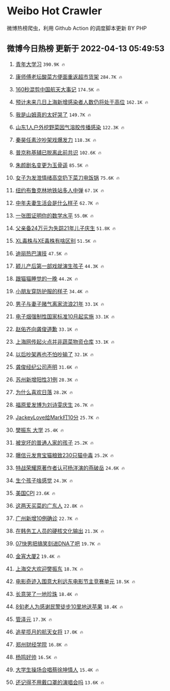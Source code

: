 # Weibo Hot Crawler 



微博热榜爬虫，利用 Github Action 的调度脚本更新 BY PHP 


## 微博今日热榜 更新于 2022-04-13 05:49:53 
1. [青年大学习](https://s.weibo.com/weibo?q=%E9%9D%92%E5%B9%B4%E5%A4%A7%E5%AD%A6%E4%B9%A0&Refer=top) `390.9K 🔥` 

1. [康师傅老坛酸菜方便面重返超市货架](https://s.weibo.com/weibo?q=%23%E5%BA%B7%E5%B8%88%E5%82%85%E8%80%81%E5%9D%9B%E9%85%B8%E8%8F%9C%E6%96%B9%E4%BE%BF%E9%9D%A2%E9%87%8D%E8%BF%94%E8%B6%85%E5%B8%82%E8%B4%A7%E6%9E%B6%23&Refer=top) `284.7K 🔥` 

1. [160秒混剪中国航天大事记](https://s.weibo.com/weibo?q=%23160%E7%A7%92%E6%B7%B7%E5%89%AA%E4%B8%AD%E5%9B%BD%E8%88%AA%E5%A4%A9%E5%A4%A7%E4%BA%8B%E8%AE%B0%23&Refer=top) `174.5K 🔥` 

1. [预计未来几日上海新增感染者人数仍将处于高位](https://s.weibo.com/weibo?q=%23%E9%A2%84%E8%AE%A1%E6%9C%AA%E6%9D%A5%E5%87%A0%E6%97%A5%E4%B8%8A%E6%B5%B7%E6%96%B0%E5%A2%9E%E6%84%9F%E6%9F%93%E8%80%85%E4%BA%BA%E6%95%B0%E4%BB%8D%E5%B0%86%E5%A4%84%E4%BA%8E%E9%AB%98%E4%BD%8D%23&Refer=top) `162.1K 🔥` 

1. [我是山姆真的太好哭了](https://s.weibo.com/weibo?q=%23%E6%88%91%E6%98%AF%E5%B1%B1%E5%A7%86%E7%9C%9F%E7%9A%84%E5%A4%AA%E5%A5%BD%E5%93%AD%E4%BA%86%23&Refer=top) `149.7K 🔥` 

1. [山东1人户外挖野菜因气溶胶传播感染](https://s.weibo.com/weibo?q=%23%E5%B1%B1%E4%B8%9C1%E4%BA%BA%E6%88%B7%E5%A4%96%E6%8C%96%E9%87%8E%E8%8F%9C%E5%9B%A0%E6%B0%94%E6%BA%B6%E8%83%B6%E4%BC%A0%E6%92%AD%E6%84%9F%E6%9F%93%23&Refer=top) `122.3K 🔥` 

1. [秦昊任素汐吵架戏爆发力](https://s.weibo.com/weibo?q=%23%E7%A7%A6%E6%98%8A%E4%BB%BB%E7%B4%A0%E6%B1%90%E5%90%B5%E6%9E%B6%E6%88%8F%E7%88%86%E5%8F%91%E5%8A%9B%23&Refer=top) `118.3K 🔥` 

1. [普京称基辅已脱离此前共识](https://s.weibo.com/weibo?q=%23%E6%99%AE%E4%BA%AC%E7%A7%B0%E5%9F%BA%E8%BE%85%E5%B7%B2%E8%84%B1%E7%A6%BB%E6%AD%A4%E5%89%8D%E5%85%B1%E8%AF%86%23&Refer=top) `102.6K 🔥` 

1. [朱颜剧名变更为玉骨遥](https://s.weibo.com/weibo?q=%23%E6%9C%B1%E9%A2%9C%E5%89%A7%E5%90%8D%E5%8F%98%E6%9B%B4%E4%B8%BA%E7%8E%89%E9%AA%A8%E9%81%A5%23&Refer=top) `85.5K 🔥` 

1. [女子为发泄情绪高空扔下菜刀电饭锅](https://s.weibo.com/weibo?q=%23%E5%A5%B3%E5%AD%90%E4%B8%BA%E5%8F%91%E6%B3%84%E6%83%85%E7%BB%AA%E9%AB%98%E7%A9%BA%E6%89%94%E4%B8%8B%E8%8F%9C%E5%88%80%E7%94%B5%E9%A5%AD%E9%94%85%23&Refer=top) `75.6K 🔥` 

1. [纽约布鲁克林地铁站多人中弹](https://s.weibo.com/weibo?q=%23%E7%BA%BD%E7%BA%A6%E5%B8%83%E9%B2%81%E5%85%8B%E6%9E%97%E5%9C%B0%E9%93%81%E7%AB%99%E5%A4%9A%E4%BA%BA%E4%B8%AD%E5%BC%B9%23&Refer=top) `67.1K 🔥` 

1. [中年夫妻生活会是什么样子](https://s.weibo.com/weibo?q=%23%E4%B8%AD%E5%B9%B4%E5%A4%AB%E5%A6%BB%E7%94%9F%E6%B4%BB%E4%BC%9A%E6%98%AF%E4%BB%80%E4%B9%88%E6%A0%B7%E5%AD%90%23&Refer=top) `62.7K 🔥` 

1. [一张图证明你的数学水平](https://s.weibo.com/weibo?q=%23%E4%B8%80%E5%BC%A0%E5%9B%BE%E8%AF%81%E6%98%8E%E4%BD%A0%E7%9A%84%E6%95%B0%E5%AD%A6%E6%B0%B4%E5%B9%B3%23&Refer=top) `55.0K 🔥` 

1. [父亲备24万元为失踪21年儿子庆生](https://s.weibo.com/weibo?q=%23%E7%88%B6%E4%BA%B2%E5%A4%8724%E4%B8%87%E5%85%83%E4%B8%BA%E5%A4%B1%E8%B8%AA21%E5%B9%B4%E5%84%BF%E5%AD%90%E5%BA%86%E7%94%9F%23&Refer=top) `51.8K 🔥` 

1. [XL毒株与XE毒株有啥区别](https://s.weibo.com/weibo?q=%23XL%E6%AF%92%E6%A0%AA%E4%B8%8EXE%E6%AF%92%E6%A0%AA%E6%9C%89%E5%95%A5%E5%8C%BA%E5%88%AB%23&Refer=top) `51.5K 🔥` 

1. [迪丽热巴演技](https://s.weibo.com/weibo?q=%23%E8%BF%AA%E4%B8%BD%E7%83%AD%E5%B7%B4%E6%BC%94%E6%8A%80%23&Refer=top) `47.5K 🔥` 

1. [颖儿产后第一部戏就演生孩子](https://s.weibo.com/weibo?q=%23%E9%A2%96%E5%84%BF%E4%BA%A7%E5%90%8E%E7%AC%AC%E4%B8%80%E9%83%A8%E6%88%8F%E5%B0%B1%E6%BC%94%E7%94%9F%E5%AD%A9%E5%AD%90%23&Refer=top) `44.3K 🔥` 

1. [跟猫猫睡觉的一晚](https://s.weibo.com/weibo?q=%23%E8%B7%9F%E7%8C%AB%E7%8C%AB%E7%9D%A1%E8%A7%89%E7%9A%84%E4%B8%80%E6%99%9A%23&Refer=top) `44.2K 🔥` 

1. [小朋友穿防护服的样子](https://s.weibo.com/weibo?q=%23%E5%B0%8F%E6%9C%8B%E5%8F%8B%E7%A9%BF%E9%98%B2%E6%8A%A4%E6%9C%8D%E7%9A%84%E6%A0%B7%E5%AD%90%23&Refer=top) `34.4K 🔥` 

1. [男子与妻子赌气离家流浪21年](https://s.weibo.com/weibo?q=%23%E7%94%B7%E5%AD%90%E4%B8%8E%E5%A6%BB%E5%AD%90%E8%B5%8C%E6%B0%94%E7%A6%BB%E5%AE%B6%E6%B5%81%E6%B5%AA21%E5%B9%B4%23&Refer=top) `33.1K 🔥` 

1. [电子烟强制性国家标准10月起实施](https://s.weibo.com/weibo?q=%23%E7%94%B5%E5%AD%90%E7%83%9F%E5%BC%BA%E5%88%B6%E6%80%A7%E5%9B%BD%E5%AE%B6%E6%A0%87%E5%87%8610%E6%9C%88%E8%B5%B7%E5%AE%9E%E6%96%BD%23&Refer=top) `33.1K 🔥` 

1. [赵佑齐向龚俊道歉](https://s.weibo.com/weibo?q=%23%E8%B5%B5%E4%BD%91%E9%BD%90%E5%90%91%E9%BE%9A%E4%BF%8A%E9%81%93%E6%AD%89%23&Refer=top) `33.1K 🔥` 

1. [上海网传起火点并非蔬菜物资仓库](https://s.weibo.com/weibo?q=%23%E4%B8%8A%E6%B5%B7%E7%BD%91%E4%BC%A0%E8%B5%B7%E7%81%AB%E7%82%B9%E5%B9%B6%E9%9D%9E%E8%94%AC%E8%8F%9C%E7%89%A9%E8%B5%84%E4%BB%93%E5%BA%93%23&Refer=top) `33.1K 🔥` 

1. [以后吵架再也不怕吵输了](https://s.weibo.com/weibo?q=%23%E4%BB%A5%E5%90%8E%E5%90%B5%E6%9E%B6%E5%86%8D%E4%B9%9F%E4%B8%8D%E6%80%95%E5%90%B5%E8%BE%93%E4%BA%86%23&Refer=top) `32.1K 🔥` 

1. [龚俊经纪公司声明](https://s.weibo.com/weibo?q=%23%E9%BE%9A%E4%BF%8A%E7%BB%8F%E7%BA%AA%E5%85%AC%E5%8F%B8%E5%A3%B0%E6%98%8E%23&Refer=top) `31.6K 🔥` 

1. [苏州新增阳性31例](https://s.weibo.com/weibo?q=%23%E8%8B%8F%E5%B7%9E%E6%96%B0%E5%A2%9E%E9%98%B3%E6%80%A731%E4%BE%8B%23&Refer=top) `28.3K 🔥` 

1. [为什么喜欢日落](https://s.weibo.com/weibo?q=%23%E4%B8%BA%E4%BB%80%E4%B9%88%E5%96%9C%E6%AC%A2%E6%97%A5%E8%90%BD%23&Refer=top) `28.2K 🔥` 

1. [福原爱发博为刘诗雯庆生](https://s.weibo.com/weibo?q=%23%E7%A6%8F%E5%8E%9F%E7%88%B1%E5%8F%91%E5%8D%9A%E4%B8%BA%E5%88%98%E8%AF%97%E9%9B%AF%E5%BA%86%E7%94%9F%23&Refer=top) `26.7K 🔥` 

1. [JackeyLove给Mark打10分](https://s.weibo.com/weibo?q=%23JackeyLove%E7%BB%99Mark%E6%89%9310%E5%88%86%23&Refer=top) `25.7K 🔥` 

1. [樊振东 大学](https://s.weibo.com/weibo?q=%E6%A8%8A%E6%8C%AF%E4%B8%9C%20%E5%A4%A7%E5%AD%A6&Refer=top) `25.4K 🔥` 

1. [被宠坏的普通人家的孩子](https://s.weibo.com/weibo?q=%23%E8%A2%AB%E5%AE%A0%E5%9D%8F%E7%9A%84%E6%99%AE%E9%80%9A%E4%BA%BA%E5%AE%B6%E7%9A%84%E5%AD%A9%E5%AD%90%23&Refer=top) `25.2K 🔥` 

1. [曝信元发育宝猫粮致230只猫中毒](https://s.weibo.com/weibo?q=%23%E6%9B%9D%E4%BF%A1%E5%85%83%E5%8F%91%E8%82%B2%E5%AE%9D%E7%8C%AB%E7%B2%AE%E8%87%B4230%E5%8F%AA%E7%8C%AB%E4%B8%AD%E6%AF%92%23&Refer=top) `25.2K 🔥` 

1. [特战荣耀原著作者认可杨洋演的燕破岳](https://s.weibo.com/weibo?q=%23%E7%89%B9%E6%88%98%E8%8D%A3%E8%80%80%E5%8E%9F%E8%91%97%E4%BD%9C%E8%80%85%E8%AE%A4%E5%8F%AF%E6%9D%A8%E6%B4%8B%E6%BC%94%E7%9A%84%E7%87%95%E7%A0%B4%E5%B2%B3%23&Refer=top) `24.6K 🔥` 

1. [生个孩子啥感觉](https://s.weibo.com/weibo?q=%23%E7%94%9F%E4%B8%AA%E5%AD%A9%E5%AD%90%E5%95%A5%E6%84%9F%E8%A7%89%23&Refer=top) `24.3K 🔥` 

1. [美国CPI](https://s.weibo.com/weibo?q=%E7%BE%8E%E5%9B%BDCPI&Refer=top) `23.6K 🔥` 

1. [这两天买菜的广东人](https://s.weibo.com/weibo?q=%E8%BF%99%E4%B8%A4%E5%A4%A9%E4%B9%B0%E8%8F%9C%E7%9A%84%E5%B9%BF%E4%B8%9C%E4%BA%BA&Refer=top) `22.8K 🔥` 

1. [广州新增10例确诊](https://s.weibo.com/weibo?q=%23%E5%B9%BF%E5%B7%9E%E6%96%B0%E5%A2%9E10%E4%BE%8B%E7%A1%AE%E8%AF%8A%23&Refer=top) `22.7K 🔥` 

1. [在韩务工人员的硬核文化输出](https://s.weibo.com/weibo?q=%23%E5%9C%A8%E9%9F%A9%E5%8A%A1%E5%B7%A5%E4%BA%BA%E5%91%98%E7%9A%84%E7%A1%AC%E6%A0%B8%E6%96%87%E5%8C%96%E8%BE%93%E5%87%BA%23&Refer=top) `21.3K 🔥` 

1. [07快男把搞笑刻进DNA了吧](https://s.weibo.com/weibo?q=%2307%E5%BF%AB%E7%94%B7%E6%8A%8A%E6%90%9E%E7%AC%91%E5%88%BB%E8%BF%9BDNA%E4%BA%86%E5%90%A7%23&Refer=top) `19.7K 🔥` 

1. [金宵大厦2](https://s.weibo.com/weibo?q=%E9%87%91%E5%AE%B5%E5%A4%A7%E5%8E%A62&Refer=top) `19.4K 🔥` 

1. [上海交大欢迎樊振东](https://s.weibo.com/weibo?q=%23%E4%B8%8A%E6%B5%B7%E4%BA%A4%E5%A4%A7%E6%AC%A2%E8%BF%8E%E6%A8%8A%E6%8C%AF%E4%B8%9C%23&Refer=top) `18.7K 🔥` 

1. [电影奇迹入围意大利远东电影节主竞赛单元](https://s.weibo.com/weibo?q=%23%E7%94%B5%E5%BD%B1%E5%A5%87%E8%BF%B9%E5%85%A5%E5%9B%B4%E6%84%8F%E5%A4%A7%E5%88%A9%E8%BF%9C%E4%B8%9C%E7%94%B5%E5%BD%B1%E8%8A%82%E4%B8%BB%E7%AB%9E%E8%B5%9B%E5%8D%95%E5%85%83%23&Refer=top) `18.5K 🔥` 

1. [长意哭了一地珍珠](https://s.weibo.com/weibo?q=%23%E9%95%BF%E6%84%8F%E5%93%AD%E4%BA%86%E4%B8%80%E5%9C%B0%E7%8F%8D%E7%8F%A0%23&Refer=top) `18.4K 🔥` 

1. [8旬老人为感谢民警徒步10里地送苹果](https://s.weibo.com/weibo?q=%238%E6%97%AC%E8%80%81%E4%BA%BA%E4%B8%BA%E6%84%9F%E8%B0%A2%E6%B0%91%E8%AD%A6%E5%BE%92%E6%AD%A510%E9%87%8C%E5%9C%B0%E9%80%81%E8%8B%B9%E6%9E%9C%23&Refer=top) `18.4K 🔥` 

1. [管泽元](https://s.weibo.com/weibo?q=%E7%AE%A1%E6%B3%BD%E5%85%83&Refer=top) `17.3K 🔥` 

1. [追星揽月的航天女将](https://s.weibo.com/weibo?q=%23%E8%BF%BD%E6%98%9F%E6%8F%BD%E6%9C%88%E7%9A%84%E8%88%AA%E5%A4%A9%E5%A5%B3%E5%B0%86%23&Refer=top) `17.0K 🔥` 

1. [郑州财经学院](https://s.weibo.com/weibo?q=%23%E9%83%91%E5%B7%9E%E8%B4%A2%E7%BB%8F%E5%AD%A6%E9%99%A2%23&Refer=top) `16.8K 🔥` 

1. [杨鸣好帅](https://s.weibo.com/weibo?q=%23%E6%9D%A8%E9%B8%A3%E5%A5%BD%E5%B8%85%23&Refer=top) `16.5K 🔥` 

1. [大学生操场合唱蔡徐坤情人](https://s.weibo.com/weibo?q=%23%E5%A4%A7%E5%AD%A6%E7%94%9F%E6%93%8D%E5%9C%BA%E5%90%88%E5%94%B1%E8%94%A1%E5%BE%90%E5%9D%A4%E6%83%85%E4%BA%BA%23&Refer=top) `15.4K 🔥` 

1. [还记得不用戴口罩的演唱会吗](https://s.weibo.com/weibo?q=%23%E8%BF%98%E8%AE%B0%E5%BE%97%E4%B8%8D%E7%94%A8%E6%88%B4%E5%8F%A3%E7%BD%A9%E7%9A%84%E6%BC%94%E5%94%B1%E4%BC%9A%E5%90%97%23&Refer=top) `13.6K 🔥` 

